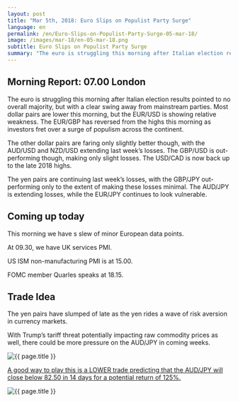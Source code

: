 ```yaml
---
layout: post
title: "Mar 5th, 2018: Euro Slips on Populist Party Surge"
language: en
permalink: /en/Euro-Slips-on-Populist-Party-Surge-05-mar-18/
image: /images/mar-18/en-05-mar-18.png
subtitle: Euro Slips on Populist Party Surge
summary: "The euro is struggling this morning after Italian election results pointed to no overall majority, but with a clear swing away from mainstream parties. Most dollar pairs are lower this morning, but the EUR/USD is showing relative weakness"
---
```

## Morning Report: 07.00 London

The euro is struggling this morning after Italian election results pointed to no overall majority, but with a clear swing away from mainstream parties. Most dollar pairs are lower this morning, but the EUR/USD is showing relative weakness. The EUR/GBP has reversed from the highs this morning as investors fret over a surge of populism across the continent. 

The other dollar pairs are faring only slightly better though, with the AUD/USD and NZD/USD extending last week’s losses. The GBP/USD is out-performing though, making only slight losses. The USD/CAD is now back up to the late 2018 highs. 

The yen pairs are continuing last week’s losses, with the GBP/JPY out-performing only to the extent of making these losses minimal. The AUD/JPY is extending losses, while the EUR/JPY continues to look vulnerable. 

## Coming up today 

This morning we have s slew of minor European data points. 

At 09.30, we have UK services PMI. 

US ISM non-manufacturing PMI is at 15.00. 

FOMC member Quarles speaks at 18.15. 

## Trade Idea

The yen pairs have slumped of late as the yen rides a wave of risk aversion in currency markets. 

With Trump’s tariff threat potentially impacting raw commodity prices as well, there could be more pressure on the AUD/JPY in coming weeks.

<img class="post-image" src="{{ site.url }}/images/mar-18/en-05-mar-18.png" alt="{{ page.title }}" title="{{ page.title }}">

<a href="http://record.binary.com/_bPzDzniJKAJHH6eEtUVc2J0co5lt24DG/1/?currency=GBP&market=forex&underlying=frxAUDJPY&formname=higherlower&duration_amount=14&duration_units=d&amount=10&amount_type=payout&expiry_type=duration&barrier=81.50" target="_blank">A good way to play this is a LOWER trade predicting that the AUD/JPY will close below 82.50 in 14 days for a potential return of 125%.</a>

<img class="post-image" src="{{ site.url }}/images/mar-18/en-05-mar-2-18.png" alt="{{ page.title }}" title="{{ page.title }}">
